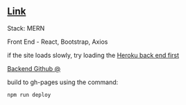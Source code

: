 ## [Link](https://adnjoo.github.io/exercise-tracker/)

Stack: MERN

Front End - React, Bootstrap, Axios

if the site loads slowly, try loading the [Heroku back end first](https://pure-ocean-29656.herokuapp.com/exercises)

[Backend Github @](https://github.com/adnjoo/mernbackend)

build to gh-pages using the command:
```
npm run deploy
```
